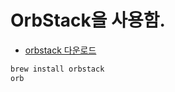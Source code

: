 # OrbStack을 사용함.
- [orbstack 다운로드](https://orbstack.dev/download)
```zsh
brew install orbstack
orb
```